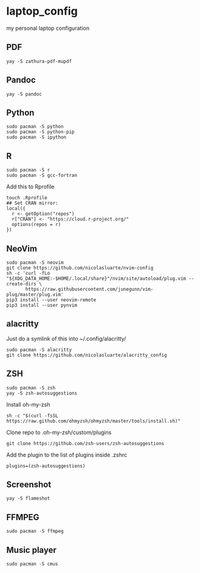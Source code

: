 # laptop_config
my personal laptop configuration

## PDF
```
yay -S zathura-pdf-mupdf
```

## Pandoc
```
yay -S pandoc
```

## Python
```
sudo pacman -S python
sudo pacman -S python-pip
sudo pacman -S ipython
```

## R
```
sudo pacman -S r
sudo pacman -S gcc-fortran
```
Add this to Rprofile
```
touch .Rprofile
## Set CRAN mirror:
local({
  r <- getOption("repos")
  r["CRAN"] <- "https://cloud.r-project.org/"
  options(repos = r)
})
```

## NeoVim
```
sudo pacman -S neovim
git clone https://github.com/nicolasluarte/nvim-config
sh -c 'curl -fLo "${XDG_DATA_HOME:-$HOME/.local/share}"/nvim/site/autoload/plug.vim --create-dirs \
       https://raw.githubusercontent.com/junegunn/vim-plug/master/plug.vim'
pip3 install --user neovim-remote
pip3 install --user pynvim

```

## alacritty
Just do a symlink of this into ~/.config/alacritty/
```
sudo pacman -S alacritty
git clone https://github.com/nicolasluarte/alacritty_config
```

## ZSH
```
sudo pacman -S zsh
yay -S zsh-autosuggestions
```
Install oh-my-zsh
```
sh -c "$(curl -fsSL https://raw.github.com/ohmyzsh/ohmyzsh/master/tools/install.sh)"
```
Clone repo to .oh-my-zsh/custom/plugins
```
git clone https://github.com/zsh-users/zsh-autosuggestions
```
Add the plugin to the list of plugins inside .zshrc
```
plugins=(zsh-autosuggestions)
```

## Screenshot
```
yay -S flameshot
```

## FFMPEG
```
sudo pacman -S ffmpeg
```

## Music player
```
sudo pacman -S cmus
```
